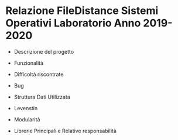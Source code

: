 

# Relazione FileDistance Sistemi Operativi Laboratorio Anno 2019-2020

- Descrizione del progetto

- Funzionalità

- Difficoltà riscontrate

- Bug

- Struttura Dati Utilizzata

- Levenstin

- Modularità

- Librerie Principali e Relative responsabilità




















